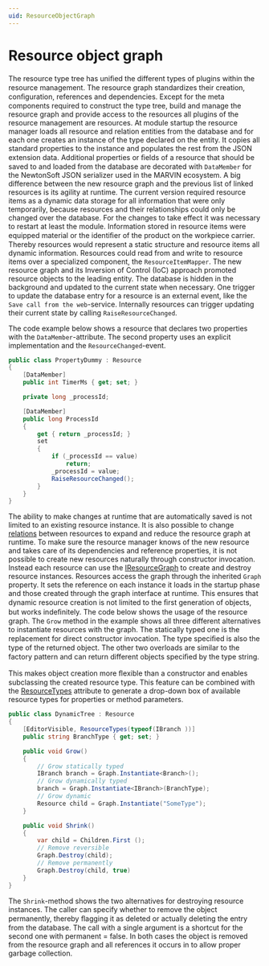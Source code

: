 ```yaml
---
uid: ResourceObjectGraph
---
```

# Resource object graph

The resource type tree has uniﬁed the different types of plugins within the resource management. The resource graph standardizes their creation, conﬁguration, references and dependencies. Except for the meta components required to construct the type tree, build and manage the resource graph and provide access to the resources all plugins of the resource management are resources. At module startup the resource manager loads all resource and relation entities from the database and for each one creates an instance of the type declared on the entity. It copies all standard properties to the instance and populates the rest from the JSON extension data. Additional properties or ﬁelds of a resource that should be saved to and loaded from the database are decorated with `DataMember` for the NewtonSoft JSON serializer used in the MARVIN ecosystem. A big difference between the new resource graph and the previous list of linked resources is its agility at runtime. The current version required resource items as a dynamic data storage for all information that were only temporarily, because resources and their relationships could only be changed over the database. For the changes to take effect it was necessary to restart at least the module. Information stored in resource items were equipped material or the identiﬁer of the product on the workpiece carrier. Thereby resources would represent a static structure and resource items all dynamic information. Resources could read from and write to resource items over a specialized component, the `ResourceItemMapper`. The new resource graph and its Inversion of Control (IoC) approach promoted resource objects to the leading entity. The database is hidden in the background and updated to the current state when necessary. One trigger to update the database entry for a resource is an external event, like the `Save call from the web`-service. Internally resources can trigger updating their current state by calling `RaiseResourceChanged`.

The code example below shows a resource that declares two properties with the `DataMember`-attribute. The second property uses an explicit implementation and the `ResourceChanged`-event.

```cs
public class PropertyDummy : Resource
{
    [DataMember]
    public int TimerMs { get; set; }

    private long _processId;

    [DataMember]
    public long ProcessId
    {
        get { return _processId; }
        set
        {
            if (_processId == value)
                return;
            _processId = value;
            RaiseResourceChanged();
        }
    }
}
```

The ability to make changes at runtime that are automatically saved is not limited to an existing resource instance. It is also possible to change [relations](xref:ResourceRelations) between resources to expand and reduce the resource graph at runtime. To make sure the resource manager knows of the new resource and takes care of its dependencies and reference properties, it is not possible to create new resources naturally through constructor invocation. Instead each resource can use the [IResourceGraph](xref:Marvin.AbstractionLayer.Resources.IResourceGraph) to create and destroy resource instances. Resources access the graph through the inherited `Graph` property. It sets the reference on each instance it loads in the startup phase and those created through the graph interface at runtime. This ensures that dynamic resource creation is not limited to the ﬁrst generation of objects, but works indeﬁnitely. The code below shows the usage of the resource graph. The `Grow` method in the example shows all three different alternatives to instantiate resources with the graph. The statically typed one is the replacement for direct constructor invocation. The type speciﬁed is also the type of the returned object. The other two overloads are similar to the factory pattern and can return different objects speciﬁed by the type string.

This makes object creation more ﬂexible than a constructor and enables subclassing the created resource type. This feature can be combined with the [ResourceTypes](xref:Marvin.AbstractionLayer.Resources.ResourceTypesAttribute) attribute to generate a drop-down box of available resource types for properties or method parameters.

```cs
public class DynamicTree : Resource
{
    [EditorVisible, ResourceTypes(typeof(IBranch ))]
    public string BranchType { get; set; }

    public void Grow()
    {
        // Grow statically typed
        IBranch branch = Graph.Instantiate<Branch>();
        // Grow dynamically typed
        branch = Graph.Instantiate<IBranch>(BranchType);
        // Grow dynamic
        Resource child = Graph.Instantiate("SomeType");
    }

    public void Shrink()
    {
        var child = Children.First ();
        // Remove reversible
        Graph.Destroy(child);
        // Remove permanently
        Graph.Destroy(child, true)
    }
}

```

The `Shrink`-method shows the two alternatives for destroying resource instances. The caller can specify whether to remove the object permanently, thereby ﬂagging it as deleted or actually deleting the entry from the database. The call with a single argument is a shortcut for the second one with permanent = false. In both cases the object is removed from the resource graph and all references it occurs in to allow proper garbage collection.